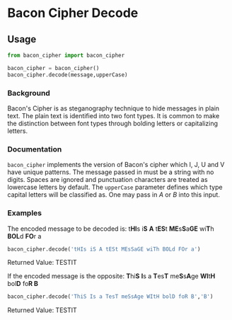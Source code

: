 # Bacon Cipher Decode

## Usage

```python
from bacon_cipher import bacon_cipher

bacon_cipher = bacon_cipher()
bacon_cipher.decode(message,upperCase)
```

### Background

Bacon's Cipher is as steganography technique to hide messages in plain text. The plain text is identified into two font types. It is common to make the distinction between font types through bolding letters or capitalizing letters.

### Documentation 

```bacon_cipher``` implements the version of Bacon's cipher which I, J, U and V have unique patterns. The message passed in must be a string with no digits. Spaces are ignored and punctuation characters are treated as lowercase letters by default. The ```upperCase``` parameter defines which type capital letters will be classified as. One may pass in _A_ or _B_ into this input. 

### Examples

The encoded message to be decoded is: t**HI**s i**S** **A** t**ES**t **ME**s**S**a**GE** wi**T**h **BOL**d **FO**r a 

```python
bacon_cipher.decode('tHIs iS A tESt MEsSaGE wiTh BOLd FOr a')
```
Returned Value: TESTIT

If the encoded message is the opposite: **T**hi**S** **I**s a **T**es**T** me**S**s**A**ge **WI**t**H** bol**D** fo**R B**

```python
bacon_cipher.decode('ThiS Is a TesT meSsAge WItH bolD foR B','B')
```
Returned Value: TESTIT

